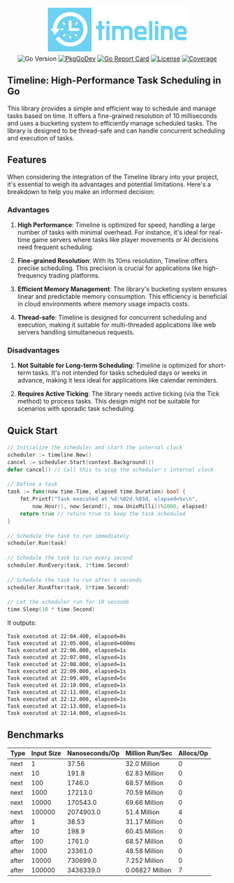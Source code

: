 <p align="center">
<img width="330" height="110" src=".github/logo.png" border="0" alt="kelindar/timeline">
<br>
<img src="https://img.shields.io/github/go-mod/go-version/kelindar/timeline" alt="Go Version">
<a href="https://pkg.go.dev/github.com/kelindar/timeline"><img src="https://pkg.go.dev/badge/github.com/kelindar/timeline" alt="PkgGoDev"></a>
<a href="https://goreportcard.com/report/github.com/kelindar/timeline"><img src="https://goreportcard.com/badge/github.com/kelindar/timeline" alt="Go Report Card"></a>
<a href="https://opensource.org/licenses/MIT"><img src="https://img.shields.io/badge/License-MIT-blue.svg" alt="License"></a>
<a href="https://coveralls.io/github/kelindar/timeline"><img src="https://coveralls.io/repos/github/kelindar/timeline/badge.svg" alt="Coverage"></a>
</p>

## Timeline: High-Performance Task Scheduling in Go

This library provides a simple and efficient way to schedule and manage tasks based on time. It offers a fine-grained resolution of 10 milliseconds and uses a bucketing system to efficiently manage scheduled tasks. The library is designed to be thread-safe and can handle concurrent scheduling and execution of tasks.

## Features

When considering the integration of the Timeline library into your project, it's essential to weigh its advantages and potential limitations. Here's a breakdown to help you make an informed decision:

### Advantages

1. **High Performance**: Timeline is optimized for speed, handling a large number of tasks with minimal overhead. For instance, it's ideal for real-time game servers where tasks like player movements or AI decisions need frequent scheduling.

2. **Fine-grained Resolution**: With its 10ms resolution, Timeline offers precise scheduling. This precision is crucial for applications like high-frequency trading platforms.

3. **Efficient Memory Management**: The library's bucketing system ensures linear and predictable memory consumption. This efficiency is beneficial in cloud environments where memory usage impacts costs.

4. **Thread-safe**: Timeline is designed for concurrent scheduling and execution, making it suitable for multi-threaded applications like web servers handling simultaneous requests.

### Disadvantages

1. **Not Suitable for Long-term Scheduling**: Timeline is optimized for short-term tasks. It's not intended for tasks scheduled days or weeks in advance, making it less ideal for applications like calendar reminders.

2. **Requires Active Ticking**: The library needs active ticking (via the Tick method) to process tasks. This design might not be suitable for scenarios with sporadic task scheduling.

## Quick Start

```go
// Initialize the scheduler and start the internal clock
scheduler := timeline.New()
cancel := scheduler.Start(context.Background())
defer cancel() // Call this to stop the scheduler's internal clock

// Define a task
task := func(now time.Time, elapsed time.Duration) bool {
    fmt.Printf("Task executed at %d:%02d.%03d, elapsed=%v\n",
        now.Hour(), now.Second(), now.UnixMilli()%1000, elapsed)
    return true // return true to keep the task scheduled
}

// Schedule the task to run immediately
scheduler.Run(task)

// Schedule the task to run every second
scheduler.RunEvery(task, 1*time.Second)

// Schedule the task to run after 5 seconds
scheduler.RunAfter(task, 5*time.Second)

// Let the scheduler run for 10 seconds
time.Sleep(10 * time.Second)
```

It outputs:

```
Task executed at 22:04.400, elapsed=0s
Task executed at 22:05.000, elapsed=600ms
Task executed at 22:06.000, elapsed=1s
Task executed at 22:07.000, elapsed=1s
Task executed at 22:08.000, elapsed=1s
Task executed at 22:09.000, elapsed=1s
Task executed at 22:09.400, elapsed=5s
Task executed at 22:10.000, elapsed=1s
Task executed at 22:11.000, elapsed=1s
Task executed at 22:12.000, elapsed=1s
Task executed at 22:13.000, elapsed=1s
Task executed at 22:14.000, elapsed=1s
```

## Benchmarks

| Type  | Input Size | Nanoseconds/Op | Million Run/Sec | Allocs/Op |
| ----- | ---------- | -------------- | --------------- | --------- |
| next  | 1          | 37.56          | 32.0 Million    | 0         |
| next  | 10         | 191.8          | 62.83 Million   | 0         |
| next  | 100        | 1746.0         | 68.57 Million   | 0         |
| next  | 1000       | 17213.0        | 70.59 Million   | 0         |
| next  | 10000      | 170543.0       | 69.66 Million   | 0         |
| next  | 100000     | 2074903.0      | 51.4 Million    | 4         |
| after | 1          | 38.53          | 31.17 Million   | 0         |
| after | 10         | 198.9          | 60.45 Million   | 0         |
| after | 100        | 1761.0         | 68.57 Million   | 0         |
| after | 1000       | 23361.0        | 48.58 Million   | 0         |
| after | 10000      | 730699.0       | 7.252 Million   | 0         |
| after | 100000     | 3436339.0      | 0.06827 Million | 7         |
